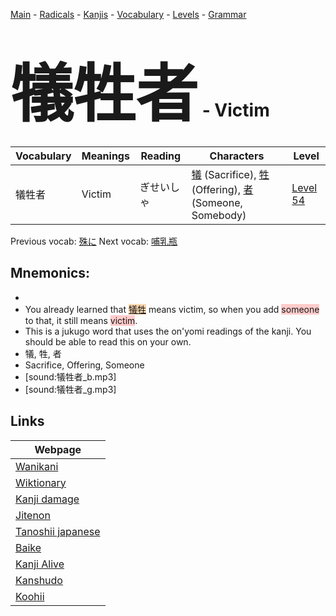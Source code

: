 <style> bigfont {font-size: 100px}</style>
[Main](../README.md) -
[Radicals](../radicals.md) -
[Kanjis](../kanjis.md) -
[Vocabulary](../vocabulary.md) -
[Levels](../levels.md) -
[Grammar](../grammar.md)
# <bigfont> 犠牲者</bigfont> - Victim 

| Vocabulary | Meanings | Reading | Characters | Level |
| --- | --- | --- | --- | --- |
| 犠牲者 | Victim | ぎせいしゃ |  [犠](../kanjis/犠.md) (Sacrifice), [牲](../kanjis/牲.md) (Offering), [者](../kanjis/者.md) (Someone, Somebody) | [Level 54](../levels/wk_level54.md) |

Previous vocab: [殊に](殊に.md) Next vocab: [哺乳瓶](哺乳瓶.md) 

## Mnemonics:

* 
* You already learned that <span style="background-color:#fed8b1"> [犠牲](https://jisho.org/search/犠牲)</span> means victim, so when you add <span style="background-color:#ffcccb"> someone</span> to that, it still means <span style="background-color:#ffcccb"> victim</span>.
* This is a jukugo word that uses the on'yomi readings of the kanji. You should be able to read this on your own.
* 犠, 牲, 者
* Sacrifice, Offering, Someone
* [sound:犠牲者_b.mp3]
* [sound:犠牲者_g.mp3]


## Links 

| Webpage |
| --- |
| [Wanikani          ](https://www.wanikani.com/kanji/犠牲者) |
| [Wiktionary        ](https://en.wiktionary.org/wiki/犠牲者) |
| [Kanji damage      ](http://www.kanjidamage.com/kanji/search?utf8=✓&q=犠牲者) |
| [Jitenon           ](https://jitenon.com/kanji/犠牲者) |
| [Tanoshii japanese ](https://www.tanoshiijapanese.com/dictionary/kanji.cfm?k=犠牲者) |
| [Baike             ](https://baike.baidu.com/item/犠牲者) |
| [Kanji Alive       ](https://app.kanjialive.com/犠牲者) |
| [Kanshudo          ](https://www.kanshudo.com/searchmn?q=犠牲者) |
| [Koohii            ](https://kanji.koohii.com/study/kanji/犠牲者) |
